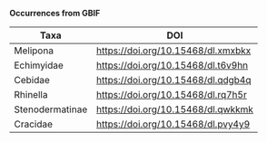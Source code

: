 __Occurrences from GBIF__

Taxa | DOI
-----|-----
Melipona | https://doi.org/10.15468/dl.xmxbkx 
Echimyidae | https://doi.org/10.15468/dl.t6v9hn
Cebidae | https://doi.org/10.15468/dl.qdgb4q 
Rhinella | https://doi.org/10.15468/dl.rq7h5r
Stenodermatinae | https://doi.org/10.15468/dl.qwkkmk
Cracidae | https://doi.org/10.15468/dl.pvy4y9 
